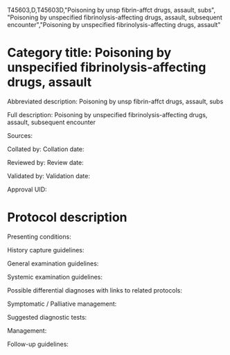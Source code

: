 T45603,D,T45603D,"Poisoning by unsp fibrin-affct drugs, assault, subs", "Poisoning by unspecified fibrinolysis-affecting drugs, assault, subsequent encounter","Poisoning by unspecified fibrinolysis-affecting drugs, assault"
# Category title: Poisoning by unspecified fibrinolysis-affecting drugs, assault

Abbreviated description: Poisoning by unsp fibrin-affct drugs, assault, subs

Full description: Poisoning by unspecified fibrinolysis-affecting drugs, assault, subsequent encounter

Sources:

Collated by:
Collation date:

Reviewed by:
Review date:

Validated by:
Validation date:

Approval UID:

# Protocol description

Presenting conditions:

History capture guidelines:

General examination guidelines:

Systemic examination guidelines:

Possible differential diagnoses with links to related protocols:

Symptomatic / Palliative management:

Suggested diagnostic tests:

Management:

Follow-up guidelines:
